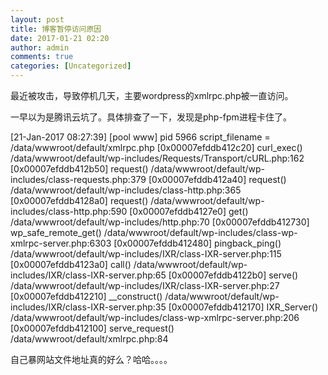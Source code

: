 ```yaml
---
layout: post
title: 博客暂停访问原因
date: 2017-01-21 02:20
author: admin
comments: true
categories: [Uncategorized]
---
```

最近被攻击，导致停机几天，主要wordpress的xmlrpc.php被一直访问。

一早以为是腾讯云坑了。具体排查了一下，发现是php-fpm进程卡住了。

[21-Jan-2017 08:27:39] [pool www] pid 5966
script_filename = /data/wwwroot/default/xmlrpc.php
[0x00007efddb412c20] curl_exec() /data/wwwroot/default/wp-includes/Requests/Transport/cURL.php:162
[0x00007efddb412b50] request() /data/wwwroot/default/wp-includes/class-requests.php:379
[0x00007efddb412a40] request() /data/wwwroot/default/wp-includes/class-http.php:365
[0x00007efddb4128a0] request() /data/wwwroot/default/wp-includes/class-http.php:590
[0x00007efddb4127e0] get() /data/wwwroot/default/wp-includes/http.php:70
[0x00007efddb412730] wp_safe_remote_get() /data/wwwroot/default/wp-includes/class-wp-xmlrpc-server.php:6303
[0x00007efddb412480] pingback_ping() /data/wwwroot/default/wp-includes/IXR/class-IXR-server.php:115
[0x00007efddb4123a0] call() /data/wwwroot/default/wp-includes/IXR/class-IXR-server.php:65
[0x00007efddb4122b0] serve() /data/wwwroot/default/wp-includes/IXR/class-IXR-server.php:27
[0x00007efddb412210] __construct() /data/wwwroot/default/wp-includes/IXR/class-IXR-server.php:35
[0x00007efddb412170] IXR_Server() /data/wwwroot/default/wp-includes/class-wp-xmlrpc-server.php:206
[0x00007efddb412100] serve_request() /data/wwwroot/default/xmlrpc.php:84

自己暴网站文件地址真的好么？哈哈。。。。
